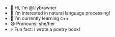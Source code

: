 - 👋 Hi, I’m @lilybrawner
- 👀 I’m interested in natural language processing!
- 🌱 I’m currently learning c++
- 😄 Pronouns: she/her
- ⚡ Fun fact: i wrote a poetry book!

<!---
lilybrawner/lilybrawner is a ✨ special ✨ repository because its `README.md` (this file) appears on your GitHub profile.
You can click the Preview link to take a look at your changes.
--->
